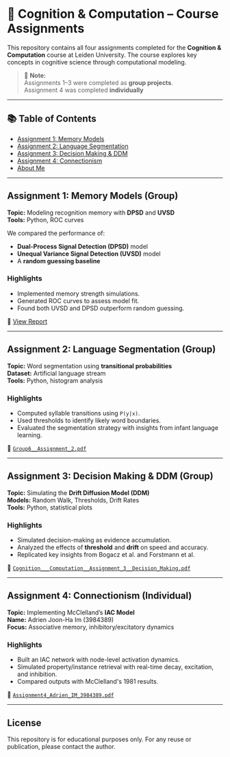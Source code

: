 # 🧠 Cognition & Computation – Course Assignments

This repository contains all four assignments completed for the **Cognition & Computation** course at Leiden University. The course explores key concepts in cognitive science through computational modeling.

> 📌 **Note:**  
> Assignments 1–3 were completed as **group projects**.  
> Assignment 4 was completed **individually**

---

## 📚 Table of Contents

- [Assignment 1: Memory Models](#assignment-1-memory-models-group)
- [Assignment 2: Language Segmentation](#assignment-2-language-segmentation-group)
- [Assignment 3: Decision Making & DDM](#assignment-3-decision-making--ddm-group)
- [Assignment 4: Connectionism](#assignment-4-connectionism-individual)
- [About Me](#about-me)

---

## Assignment 1: Memory Models (Group)

**Topic:** Modeling recognition memory with **DPSD** and **UVSD**  
**Tools:** Python, ROC curves

We compared the performance of:
- **Dual-Process Signal Detection (DPSD)** model
- **Unequal Variance Signal Detection (UVSD)** model
- A **random guessing baseline**

### Highlights
- Implemented memory strength simulations.
- Generated ROC curves to assess model fit.
- Found both UVSD and DPSD outperform random guessing.

📄 [View Report](./Assignment%201%20-%20Memory/report.pdf)

---

## Assignment 2: Language Segmentation (Group)

**Topic:** Word segmentation using **transitional probabilities**  
**Dataset:** Artificial language stream  
**Tools:** Python, histogram analysis

### Highlights
- Computed syllable transitions using `P(y|x)`.
- Used thresholds to identify likely word boundaries.
- Evaluated the segmentation strategy with insights from infant language learning.

📄 [`Group6__Assignment_2.pdf`](./Group6__Assignment_2.pdf)

---

## Assignment 3: Decision Making & DDM (Group)

**Topic:** Simulating the **Drift Diffusion Model (DDM)**  
**Models:** Random Walk, Thresholds, Drift Rates  
**Tools:** Python, statistical plots

### Highlights
- Simulated decision-making as evidence accumulation.
- Analyzed the effects of **threshold** and **drift** on speed and accuracy.
- Replicated key insights from Bogacz et al. and Forstmann et al.

📄 [`Cognition___Computation__Assignment_3__Decision_Making.pdf`](./Cognition___Computation__Assignment_3__Decision_Making.pdf)

---

## Assignment 4: Connectionism (Individual)

**Topic:** Implementing McClelland’s **IAC Model**  
**Name:** Adrien Joon-Ha Im (3984389)  
**Focus:** Associative memory, inhibitory/excitatory dynamics

### Highlights
- Built an IAC network with node-level activation dynamics.
- Simulated property/instance retrieval with real-time decay, excitation, and inhibition.
- Compared outputs with McClelland's 1981 results.

📄 [`Assignment4_Adrien_IM_3984389.pdf`](./Assignment4_Adrien_IM_3984389.pdf)

---

## License

This repository is for educational purposes only. For any reuse or publication, please contact the author.

